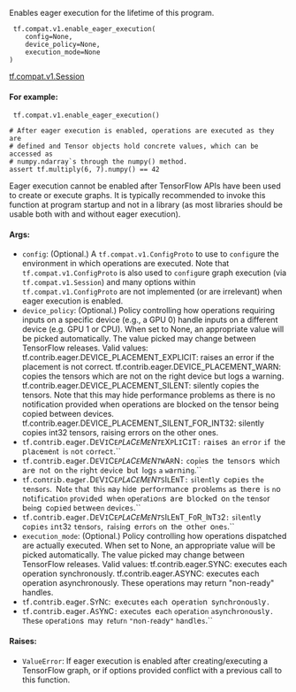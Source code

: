 Enables eager execution for the lifetime of this program.

```
 tf.compat.v1.enable_eager_execution(
    config=None,
    device_policy=None,
    execution_mode=None
)
```
[tf.compat.v1.Session](https://tensorflow.google.cn/api_docs/python/tf/compat/v1/Session)

#### For example:

```
 tf.compat.v1.enable_eager_execution()

# After eager execution is enabled, operations are executed as they are
# defined and Tensor objects hold concrete values, which can be accessed as
# numpy.ndarray`s through the numpy() method.
assert tf.multiply(6, 7).numpy() == 42
```
Eager execution cannot be enabled after TensorFlow APIs have been used to create or execute graphs. It is typically recommended to invoke this function at program startup and not in a library (as most libraries should be usable both with and without eager execution).
#### Args:
- `config`: (Optional.) A `tf.compat.v1.ConfigProto` to use to `config`ure the environment in which operations are executed. Note that `tf.compat.v1.ConfigProto` is also used to `config`ure graph execution (via `tf.compat.v1.Session`) and many options within `tf.compat.v1.ConfigProto` are not implemented (or are irrelevant) when eager execution is enabled.
- `device_policy`: (Optional.) Policy controlling how operations requiring inputs on a specific device (e.g., a GPU 0) handle inputs on a different device (e.g. GPU 1 or CPU). When set to None, an appropriate value will be picked automatically. The value picked may change between TensorFlow releases. Valid values:
tf.contrib.eager.DEVICE_PLACEMENT_EXPLICIT: raises an error if the placement is not correct.
tf.contrib.eager.DEVICE_PLACEMENT_WARN: copies the tensors which are not on the right device but logs a warning.
tf.contrib.eager.DEVICE_PLACEMENT_SILENT: silently copies the tensors. Note that this may hide performance problems as there is no notification provided when operations are blocked on the tensor being copied between devices.
tf.contrib.eager.DEVICE_PLACEMENT_SILENT_FOR_INT32: silently copies int32 tensors, raising errors on the other ones.
- ``t``f``.``c``o``n``t``r``i``b``.``e``a``g``e``r``.``D``E``V``I``C``E``_``P``L``A``C``E``M``E``N``T``_``E``X``P``L``I``C``I``T``:`` ``r``a``i``s``e``s`` ``a``n`` ``e``r``r``o``r`` ``i``f`` ``t``h``e`` ``p``l``a``c``e``m``e``n``t`` ``i``s`` ``n``o``t`` ``c``o``r``r``e``c``t``.``
- ``t``f``.``c``o``n``t``r``i``b``.``e``a``g``e``r``.``D``E``V``I``C``E``_``P``L``A``C``E``M``E``N``T``_``W``A``R``N``:`` ``c``o``p``i``e``s`` ``t``h``e`` ``t``e``n``s``o``r``s`` ``w``h``i``c``h`` ``a``r``e`` ``n``o``t`` ``o``n`` ``t``h``e`` ``r``i``g``h``t`` ``d``e``v``i``c``e`` ``b``u``t`` ``l``o``g``s`` ``a`` ``w``a``r``n``i``n``g``.``
- ``t``f``.``c``o``n``t``r``i``b``.``e``a``g``e``r``.``D``E``V``I``C``E``_``P``L``A``C``E``M``E``N``T``_``S``I``L``E``N``T``:`` ``s``i``l``e``n``t``l``y`` ``c``o``p``i``e``s`` ``t``h``e`` ``t``e``n``s``o``r``s``.`` ``N``o``t``e`` ``t``h``a``t`` ``t``h``i``s`` ``m``a``y`` ``h``i``d``e`` ``p``e``r``f``o``r``m``a``n``c``e`` ``p``r``o``b``l``e``m``s`` ``a``s`` ``t``h``e``r``e`` ``i``s`` ``n``o`` ``n``o``t``i``f``i``c``a``t``i``o``n`` ``p``r``o``v``i``d``e``d`` ``w``h``e``n`` ``o``p``e``r``a``t``i``o``n``s`` ``a``r``e`` ``b``l``o``c``k``e``d`` ``o``n`` ``t``h``e`` ``t``e``n``s``o``r`` ``b``e``i``n``g`` ``c``o``p``i``e``d`` ``b``e``t``w``e``e``n`` ``d``e``v``i``c``e``s``.``
- ``t``f``.``c``o``n``t``r``i``b``.``e``a``g``e``r``.``D``E``V``I``C``E``_``P``L``A``C``E``M``E``N``T``_``S``I``L``E``N``T``_``F``O``R``_``I``N``T``3``2``:`` ``s``i``l``e``n``t``l``y`` ``c``o``p``i``e``s`` ``i``n``t``3``2`` ``t``e``n``s``o``r``s``,`` ``r``a``i``s``i``n``g`` ``e``r``r``o``r``s`` ``o``n`` ``t``h``e`` ``o``t``h``e``r`` ``o``n``e``s``.``
- `execution_mode`: (Optional.) Policy controlling how operations dispatched are actually executed. When set to None, an appropriate value will be picked automatically. The value picked may change between TensorFlow releases. Valid values:
tf.contrib.eager.SYNC: executes each operation synchronously.
tf.contrib.eager.ASYNC: executes each operation asynchronously. These operations may return "non-ready" handles.
- ``t``f``.``c``o``n``t``r``i``b``.``e``a``g``e``r``.``S``Y``N``C``:`` ``e``x``e``c``u``t``e``s`` ``e``a``c``h`` ``o``p``e``r``a``t``i``o``n`` ``s``y``n``c``h``r``o``n``o``u``s``l``y``.``
- ``t``f``.``c``o``n``t``r``i``b``.``e``a``g``e``r``.``A``S``Y``N``C``:`` ``e``x``e``c``u``t``e``s`` ``e``a``c``h`` ``o``p``e``r``a``t``i``o``n`` ``a``s``y``n``c``h``r``o``n``o``u``s``l``y``.`` ``T``h``e``s``e`` ``o``p``e``r``a``t``i``o``n``s`` ``m``a``y`` ``r``e``t``u``r``n`` ``"``n``o``n``-``r``e``a``d``y``"`` ``h``a``n``d``l``e``s``.``
#### Raises:
- `ValueError`: If eager execution is enabled after creating/executing a TensorFlow graph, or if options provided conflict with a previous call to this function.
